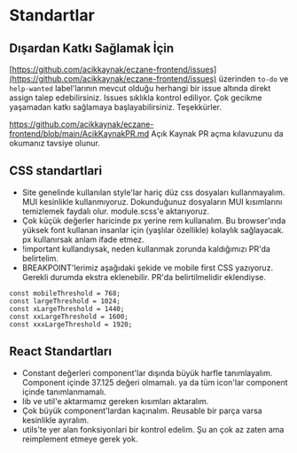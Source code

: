 # Standartlar

## Dışardan Katkı Sağlamak İçin
[https://github.com/acikkaynak/eczane-frontend/issues](https://github.com/acikkaynak/eczane-frontend/issues) üzerinden `to-do` ve `help-wanted` label'larının mevcut olduğu herhangi bir issue altında direkt assign talep edebilirsiniz. Issues sıklıkla kontrol ediliyor. Çok gecikme yaşamadan katkı sağlamaya başlayabilirsiniz. Teşekkürler. 

https://github.com/acikkaynak/eczane-frontend/blob/main/AcikKaynakPR.md Açık Kaynak PR açma kılavuzunu da okumanız tavsiye olunur.

## CSS standartlari
- Site genelinde kullanılan style'lar hariç düz css dosyaları kullanmayalım. MUI kesinlikle kullanmıyoruz. Dokunduğunuz dosyaların MUI kısımlarını temizlemek faydalı olur. module.scss'e aktarıyoruz.
- Çok küçük değerler haricinde px yerine rem kullanalım. Bu browser'ında yüksek font kullanan insanlar için (yaşlılar özellikle) kolaylık sağlayacak. px kullanırsak anlam ifade etmez.
- !important kullandıysak, neden kullanmak zorunda kaldığımızı PR'da belirtelim.
- BREAKPOINT'lerimiz aşağıdaki şekide ve mobile first CSS yazıyoruz. Gerekli durumda ekstra eklenebilir. PR'da belirtilmelidir eklendiyse.

```
const mobileThreshold = 768;
const largeThreshold = 1024;
const xLargeThreshold = 1440;
const xxLargeThreshold = 1600;
const xxxLargeThreshold = 1920;
```

## React Standartları

- Constant değerleri component'lar dışında büyük harfle tanımlayalım. Component içinde 37.125 değeri olmamalı. ya da tüm icon'lar component içinde tanımlanmamalı.
- lib ve util'e aktarmamız gereken kısımları aktaralım.
- Çok büyük component'lardan kaçınalım. Reusable bir parça varsa kesinlikle ayıralım.
- utils'te yer alan fonksiyonlari bir kontrol edelim. Şu an çok az zaten ama reimplement etmeye gerek yok.

